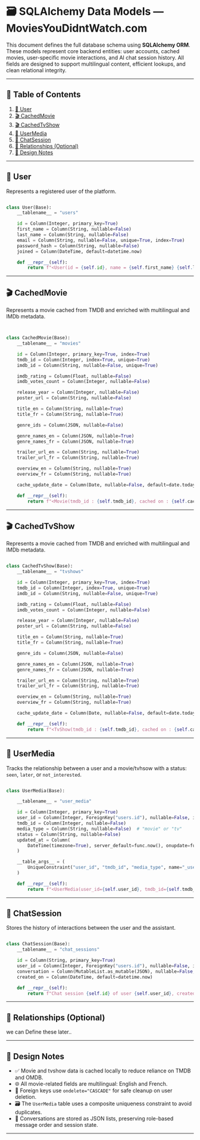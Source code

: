 # 🗃️ SQLAlchemy Data Models — MoviesYouDidntWatch.com

This document defines the full database schema using **SQLAlchemy ORM**. These models represent core backend entities: user accounts, cached movies, user-specific movie interactions, and AI chat session history. All fields are designed to support multilingual content, efficient lookups, and clean relational integrity.

---

## 📑 Table of Contents

1. [👤 User](#-user)
2. [🎬 CachedMovie](#-cachedmovie)
2. [🎬 CachedTvShow](#-cachedtvshow)
3. [🎯 UserMedia](#-usermedia)
4. [💬 ChatSession](#-chatsession)
5. [🔁 Relationships (Optional)](#-relationships-optional)
6. [🧠 Design Notes](#-design-notes)

---

## 👤 User

Represents a registered user of the platform.

```python

class User(Base):
    __tablename__ = "users"

    id = Column(Integer, primary_key=True)
    first_name = Column(String, nullable=False)
    last_name = Column(String, nullable=False)
    email = Column(String, nullable=False, unique=True, index=True)
    password_hash = Column(String, nullable=False)
    joined = Column(DateTime, default=datetime.now)

    def __repr__(self):
        return f"<User(id = {self.id}, name = {self.first_name} {self.last_name}, email = {self.email}, joined on : {self.joined})>"
```

---

## 🎬 CachedMovie

Represents a movie cached from TMDB and enriched with multilingual and IMDb metadata.

```python


class CachedMovie(Base):
    __tablename__ = "movies"

    id = Column(Integer, primary_key=True, index=True)
    tmdb_id = Column(Integer, index=True, unique=True)
    imdb_id = Column(String, nullable=False, unique=True)

    imdb_rating = Column(Float, nullable=False)
    imdb_votes_count = Column(Integer, nullable=False)

    release_year = Column(Integer, nullable=False)
    poster_url = Column(String, nullable=False)

    title_en = Column(String, nullable=True)
    title_fr = Column(String, nullable=True)

    genre_ids = Column(JSON, nullable=False)

    genre_names_en = Column(JSON, nullable=True)
    genre_names_fr = Column(JSON, nullable=True)

    trailer_url_en = Column(String, nullable=True)
    trailer_url_fr = Column(String, nullable=True)

    overview_en = Column(String, nullable=True)
    overview_fr = Column(String, nullable=True)

    cache_update_date = Column(Date, nullable=False, default=date.today)

    def __repr__(self):
        return f"<Movie(tmdb_id : {self.tmdb_id}, cached on : {self.cache_update_date})>"
```

---

## 🎬 CachedTvShow

Represents a movie cached from TMDB and enriched with multilingual and IMDb metadata.

```python

class CachedTvShow(Base):
    __tablename__ = "tvshows"

    id = Column(Integer, primary_key=True, index=True)
    tmdb_id = Column(Integer, index=True, unique=True)
    imdb_id = Column(String, nullable=False, unique=True)

    imdb_rating = Column(Float, nullable=False)
    imdb_votes_count = Column(Integer, nullable=False)

    release_year = Column(Integer, nullable=False)
    poster_url = Column(String, nullable=False)

    title_en = Column(String, nullable=True)
    title_fr = Column(String, nullable=True)

    genre_ids = Column(JSON, nullable=False)

    genre_names_en = Column(JSON, nullable=True)
    genre_names_fr = Column(JSON, nullable=True)

    trailer_url_en = Column(String, nullable=True)
    trailer_url_fr = Column(String, nullable=True)

    overview_en = Column(String, nullable=True)
    overview_fr = Column(String, nullable=True)

    cache_update_date = Column(Date, nullable=False, default=date.today)

    def __repr__(self):
        return f"<TvShow(tmdb_id : {self.tmdb_id}, cached on : {self.cache_update_date})>"
```

---

## 🎯 UserMedia

Tracks the relationship between a user and a movie/tvhsow with a status: `seen`, `later`, or `not_interested`.

```python

class UserMedia(Base):

    __tablename__ = "user_media"

    id = Column(Integer, primary_key=True)
    user_id = Column(Integer, ForeignKey("users.id"), nullable=False, index=True)
    tmdb_id = Column(Integer, nullable=False)
    media_type = Column(String, nullable=False)  # "movie" or "tv"
    status = Column(String, nullable=False)
    updated_at = Column(
        DateTime(timezone=True), server_default=func.now(), onupdate=func.now()
    )

    __table_args__ = (
        UniqueConstraint("user_id", "tmdb_id", "media_type", name="_user_media_uc"),
    )

    def __repr__(self):
        return f"<UserMedia(user_id={self.user_id}, tmdb_id={self.tmdb_id}, media_type={self.media_type}, status={self.status})>"

```


---

## 💬 ChatSession

Stores the history of interactions between the user and the assistant.

```python

class ChatSession(Base):
    __tablename__ = "chat_sessions"

    id = Column(String, primary_key=True)
    user_id = Column(Integer, ForeignKey("users.id"), nullable=False, index=True)
    conversation = Column(MutableList.as_mutable(JSON), nullable=False, default=list)
    created_on = Column(DateTime, default=datetime.now)

    def __repr__(self):
        return f"Chat session {self.id} of user {self.user_id}, created on {self.created_on}"
```

---

## 🔁 Relationships (Optional)

we can Define these later.. 

---

## 🧠 Design Notes

- ✅ Movie and tvshow data is cached locally to reduce reliance on TMDB and OMDB.
- 🌐 All movie-related fields are multilingual: English and French.
- 🧹 Foreign keys use `ondelete="CASCADE"` for safe cleanup on user deletion.
- 🗃️ The `UserMedia` table uses a composite uniqueness constraint to avoid duplicates.
- 💬 Conversations are stored as JSON lists, preserving role-based message order and session state.

---
